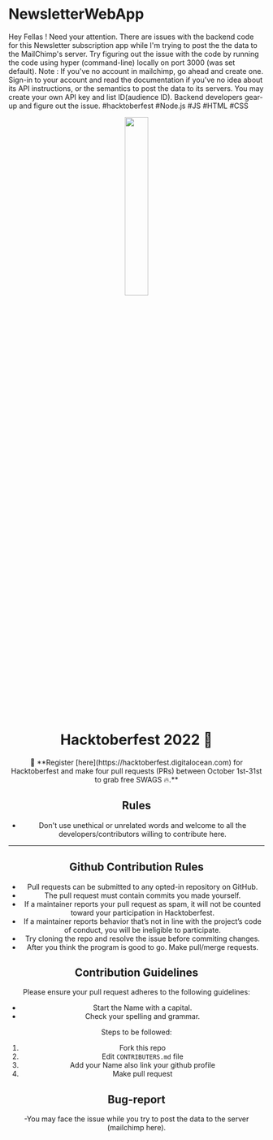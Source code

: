 # NewsletterWebApp
Hey Fellas ! Need your attention. There are issues with the backend code for this Newsletter subscription app while I'm trying to post the the data to the MailChimp's server. Try figuring out the issue with the code by running the code using hyper (command-line) locally on port 3000 (was set default). Note : If you've no account in mailchimp, go ahead and create one. Sign-in to your account and read the documentation if you've no idea about its API instructions, or the semantics to post the data to its servers. You may create your own API key and list ID(audience ID). Backend developers gear-up and figure out the issue.   #hacktoberfest #Node.js #JS #HTML #CSS 









<p align="center">
    <a href="https://hacktoberfest.digitalocean.com/">
        <img src="https://pbs.twimg.com/profile_images/1567906020831150081/oJ7mKaaj_400x400.jpg" width="30%">
    </a>
</p>

<h1 align="center"> Hacktoberfest 2022 🎉</h1>

<div align="center">
📢 **Register [here](https://hacktoberfest.digitalocean.com) for Hacktoberfest and make four pull requests (PRs) between October 1st-31st to grab free SWAGS 🔥.**










## Rules

- Don't use unethical or unrelated words and welcome to all the developers/contributors willing to contribute here.

---










## Github Contribution Rules
- Pull requests can be submitted to any opted-in repository on GitHub.
- The pull request must contain commits you made yourself.
- If a maintainer reports your pull request as spam, it will not be counted toward your participation in Hacktoberfest.
- If a maintainer reports behavior that’s not in line with the project’s code of conduct, you will be ineligible to participate.
- Try cloning the repo and resolve the issue before commiting changes.
- After you think the program is good to go. Make pull/merge requests.


##  Contribution Guidelines

Please ensure your pull request adheres to the following guidelines:

- Start the Name with a capital.
- Check your spelling and grammar.

Steps to be followed:
1. Fork this repo
2. Edit `CONTRIBUTERS.md` file
3. Add your Name also link your github profile
4. Make pull request




## Bug-report
-You may face the issue while you try to post the data to the server (mailchimp here).
</div>
